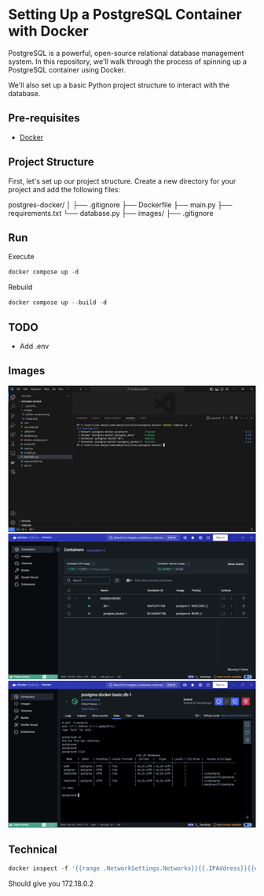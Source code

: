 # Setting Up a PostgreSQL Container with Docker
PostgreSQL is a powerful, open-source relational database management system. In this repository, we'll walk through the process of spinning up a PostgreSQL container using Docker.

We'll also set up a basic Python project structure to interact with the database.

## Pre-requisites
- [Docker](https://www.docker.com/)

## Project Structure
First, let's set up our project structure. Create a new directory for your project and add the following files:

postgres-docker/
│
├── .gitignore
├── Dockerfile
├── main.py
├── requirements.txt
└── database.py
├── images/
├── .gitignore

## Run
Execute
``` Powershell
docker compose up -d
```
Rebuild
``` Powershell
docker compose up --build -d
```
## TODO
- Add .env

## Images
![Installation](images/installation.png)
![Docker](images/docker.png)
![Postgres](images/postgres.png)

## Technical
``` Powershell
docker inspect -f '{{range .NetworkSettings.Networks}}{{.IPAddress}}{{end}}' postgres-docker-basic-db-1
```
Should give you 172.18.0.2